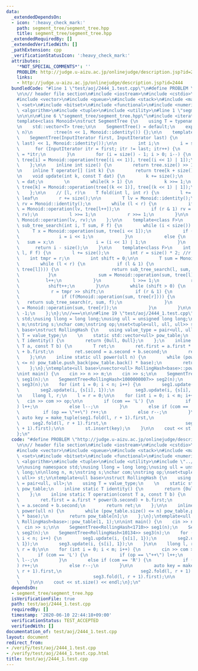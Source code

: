 ```yaml
---
data:
  _extendedDependsOn:
  - icon: ':heavy_check_mark:'
    path: segment_tree/segment_tree.hpp
    title: segment_tree/segment_tree.hpp
  _extendedRequiredBy: []
  _extendedVerifiedWith: []
  _pathExtension: cpp
  _verificationStatusIcon: ':heavy_check_mark:'
  attributes:
    '*NOT_SPECIAL_COMMENTS*': ''
    PROBLEM: http://judge.u-aizu.ac.jp/onlinejudge/description.jsp?id=2444
    links:
    - http://judge.u-aizu.ac.jp/onlinejudge/description.jsp?id=2444
  bundledCode: "#line 1 \"test/aoj/2444_1.test.cpp\"\n#define PROBLEM \"http://judge.u-aizu.ac.jp/onlinejudge/description.jsp?id=2444\"\
    \n\n// header file section\n#include <iostream>\n#include <cstdio>\n#include <cfloat>\n\
    #include <vector>\n#include <queue>\n#include <stack>\n#include <map>\n#include\
    \ <set>\n#include <bitset>\n#include <functional>\n#include <numeric>\n#include\
    \ <algorithm>\n#include <tuple>\n#include <utility>\n#line 1 \"segment_tree/segment_tree.hpp\"\
    \n\n\n\n#line 6 \"segment_tree/segment_tree.hpp\"\n#include <iterator>\n\n//===\n\
    template<class Monoid>\nstruct SegmentTree {\n    using T = typename Monoid::value_type;\n\
    \n    std::vector<T> tree;\n\n    SegmentTree() = default;\n    explicit SegmentTree(int\
    \ n)\n        :tree(n << 1, Monoid::identity()) {};\n\n    template<class InputIterator>\n\
    \    SegmentTree(InputIterator first, InputIterator last) {\n        tree.assign(distance(first,\
    \ last) << 1, Monoid::identity());\n\n        int i;\n        i = size();\n  \
    \      for (InputIterator itr = first; itr != last; itr++) {\n            tree[i++]\
    \ = *itr;\n        }\n        for (i = size() - 1; i > 0; i--) {\n           \
    \ tree[i] = Monoid::operation(tree[(i << 1)], tree[(i << 1) | 1]);\n        }\n\
    \    };\n\n    inline int size() {\n        return tree.size() >> 1;\n    };\n\
    \n    inline T operator[] (int k) {\n        return tree[k + size()];\n    };\n\
    \n    void update(int k, const T dat) {\n        k += size();\n        tree[k]\
    \ = dat;\n        \n        while(k > 1) {\n            k >>= 1;\n           \
    \ tree[k] = Monoid::operation(tree[(k << 1)], tree[(k << 1) | 1]);\n        }\n\
    \    };\n\n    // [l, r)\n    T fold(int l, int r) {\n        l += size(); //points\
    \ leaf\n        r += size();\n\n        T lv = Monoid::identity();\n        T\
    \ rv = Monoid::identity();\n        while (l < r) {\n            if (l & 1) lv\
    \ = Monoid::operation(lv, tree[l++]);\n            if (r & 1) rv = Monoid::operation(tree[--r],\
    \ rv);\n            l >>= 1;\n            r >>= 1;\n        }\n\n        return\
    \ Monoid::operation(lv, rv);\n    };\n\n    template<class F>\n    inline int\
    \ sub_tree_search(int i, T sum, F f) {\n        while (i < size()) {\n       \
    \     T x = Monoid::operation(sum, tree[i << 1]);\n            if (f(x)) {\n \
    \               i = i << 1;\n            }\n            else {\n             \
    \   sum = x;\n                i = (i << 1) | 1;\n            }\n        }\n  \
    \      return i - size();\n    }\n\n    template<class F>\n    int search(int\
    \ l, F f) {\n        l += size();\n        int r = size() * 2; //r = n;\n    \
    \    int tmpr = r;\n        int shift = 0;\n\n        T sum = Monoid::identity();\n\
    \        while (l < r) {\n            if (l & 1) {\n                if (f(Monoid::operation(sum,\
    \ tree[l]))) {\n                    return sub_tree_search(l, sum, f);\n     \
    \           }\n                sum = Monoid::operation(sum, tree[l]);\n      \
    \          l++;\n            }\n            l >>= 1;\n            r >>= 1;\n \
    \           shift++;\n        }\n\n        while (shift > 0) {\n            shift--;\n\
    \            r = tmpr >> shift;\n            if (r & 1) {\n                r--;\n\
    \                if (f(Monoid::operation(sum, tree[r]))) {\n                 \
    \   return sub_tree_search(r, sum, f);\n                }\n                sum\
    \ = Monoid::operation(sum, tree[r]);\n            }\n        }\n\n        return\
    \ -1;\n    };\n};\n//===\n\n\n#line 19 \"test/aoj/2444_1.test.cpp\"\n\nusing namespace\
    \ std;\nusing llong = long long;\nusing ull = unsigned long long;\n\nllong n,\
    \ m;\nstring s;\nchar com;\nstring op;\nset<tuple<ull, ull, ull>> st;\n\ntemplate<ull\
    \ base>\nstruct RollingHash {\n    using value_type = pair<ull, ull>;\n    using\
    \ T = value_type;\n    \n    static std::vector<ull> pow_table;\n    inline static\
    \ T identity() {\n        return {0ull, 0ull};\n    };\n    inline static T operation(const\
    \ T a, const T b) {\n        T ret;\n        ret.first = a.first * power(b.second)\
    \ + b.first;\n        ret.second = a.second + b.second;\n        return ret;\n\
    \    };\n\n    inline static ull power(ull n) {\n        while (pow_table.size()\
    \ <= n) pow_table.push_back(pow_table.back() * base);\n        return pow_table[n];\n\
    \    };\n};\ntemplate<ull base>\nvector<ull> RollingHash<base>::pow_table(1, 1);\n\
    \nint main() {\n    cin >> n >> m;\n    cin >> s;\n\n    SegmentTree<RollingHash<1710>>\
    \ seg1(n);\n    SegmentTree<RollingHash<1000000007>> seg2(n);\n    SegmentTree<RollingHash<10134>>\
    \ seg3(n);\n    for (int i = 0; i < n; i++) {\n        seg1.update(i, {s[i], 1});\n\
    \        seg2.update(i, {s[i], 1});\n        seg3.update(i, {s[i], 1});\n    }\n\
    \n    llong l, r;\n    l = r = 0;\n\n    for (int i = 0; i < m; i++) {\n     \
    \   cin >> com >> op;\n\n        if (com == 'L') {\n            if (op == \"++\"\
    ) l++;\n            else l--;\n        }\n        else if (com == 'R') {\n   \
    \         if (op == \"++\") r++;\n            else r--;\n        }\n\n       \
    \ auto key = make_tuple(seg1.fold(l, r + 1).first,\n                         \
    \     seg2.fold(l, r + 1).first,\n                              seg3.fold(l, r\
    \ + 1).first);\n\n        st.insert(key);\n    }\n\n    cout << st.size() << endl;\n\
    };\n"
  code: "#define PROBLEM \"http://judge.u-aizu.ac.jp/onlinejudge/description.jsp?id=2444\"\
    \n\n// header file section\n#include <iostream>\n#include <cstdio>\n#include <cfloat>\n\
    #include <vector>\n#include <queue>\n#include <stack>\n#include <map>\n#include\
    \ <set>\n#include <bitset>\n#include <functional>\n#include <numeric>\n#include\
    \ <algorithm>\n#include <tuple>\n#include <utility>\n#include \"../../segment_tree/segment_tree.hpp\"\
    \n\nusing namespace std;\nusing llong = long long;\nusing ull = unsigned long\
    \ long;\n\nllong n, m;\nstring s;\nchar com;\nstring op;\nset<tuple<ull, ull,\
    \ ull>> st;\n\ntemplate<ull base>\nstruct RollingHash {\n    using value_type\
    \ = pair<ull, ull>;\n    using T = value_type;\n    \n    static std::vector<ull>\
    \ pow_table;\n    inline static T identity() {\n        return {0ull, 0ull};\n\
    \    };\n    inline static T operation(const T a, const T b) {\n        T ret;\n\
    \        ret.first = a.first * power(b.second) + b.first;\n        ret.second\
    \ = a.second + b.second;\n        return ret;\n    };\n\n    inline static ull\
    \ power(ull n) {\n        while (pow_table.size() <= n) pow_table.push_back(pow_table.back()\
    \ * base);\n        return pow_table[n];\n    };\n};\ntemplate<ull base>\nvector<ull>\
    \ RollingHash<base>::pow_table(1, 1);\n\nint main() {\n    cin >> n >> m;\n  \
    \  cin >> s;\n\n    SegmentTree<RollingHash<1710>> seg1(n);\n    SegmentTree<RollingHash<1000000007>>\
    \ seg2(n);\n    SegmentTree<RollingHash<10134>> seg3(n);\n    for (int i = 0;\
    \ i < n; i++) {\n        seg1.update(i, {s[i], 1});\n        seg2.update(i, {s[i],\
    \ 1});\n        seg3.update(i, {s[i], 1});\n    }\n\n    llong l, r;\n    l =\
    \ r = 0;\n\n    for (int i = 0; i < m; i++) {\n        cin >> com >> op;\n\n \
    \       if (com == 'L') {\n            if (op == \"++\") l++;\n            else\
    \ l--;\n        }\n        else if (com == 'R') {\n            if (op == \"++\"\
    ) r++;\n            else r--;\n        }\n\n        auto key = make_tuple(seg1.fold(l,\
    \ r + 1).first,\n                              seg2.fold(l, r + 1).first,\n  \
    \                            seg3.fold(l, r + 1).first);\n\n        st.insert(key);\n\
    \    }\n\n    cout << st.size() << endl;\n};\n"
  dependsOn:
  - segment_tree/segment_tree.hpp
  isVerificationFile: true
  path: test/aoj/2444_1.test.cpp
  requiredBy: []
  timestamp: '2020-06-10 22:44:18+09:00'
  verificationStatus: TEST_ACCEPTED
  verifiedWith: []
documentation_of: test/aoj/2444_1.test.cpp
layout: document
redirect_from:
- /verify/test/aoj/2444_1.test.cpp
- /verify/test/aoj/2444_1.test.cpp.html
title: test/aoj/2444_1.test.cpp
---
```

